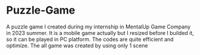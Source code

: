 # Puzzle-Game
A puzzle game I created during my internship in MentalUp Game Company in 2023 summer. It is a mobile game actually but I resized before I builded it, so it can be played in PC platform. The codes are quite efficient and optimize. The all game was created by using only 1 scene
